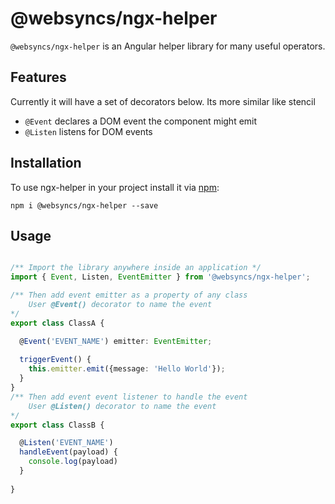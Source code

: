 # @websyncs/ngx-helper

`@websyncs/ngx-helper` is an Angular helper library for many useful operators. 

## Features

Currently it will have a set of decorators below. Its more similar like stencil

- `@Event` declares a DOM event the component might emit
- `@Listen` listens for DOM events


## Installation

To use ngx-helper in your project install it via [npm](https://www.npmjs.com/package/@websyncs/ngx-helper):

```
npm i @websyncs/ngx-helper --save
```

## Usage
```typescript

/** Import the library anywhere inside an application */
import { Event, Listen, EventEmitter } from '@websyncs/ngx-helper';

/** Then add event emitter as a property of any class 
    User @Event() decorator to name the event
*/
export class ClassA {

  @Event('EVENT_NAME') emitter: EventEmitter;
  
  triggerEvent() {
    this.emitter.emit({message: 'Hello World'});
  }
}
/** Then add event event listener to handle the event  
    User @Listen() decorator to name the event
*/
export class ClassB {

  @Listen('EVENT_NAME')
  handleEvent(payload) {
    console.log(payload)
  }
  
}

```

